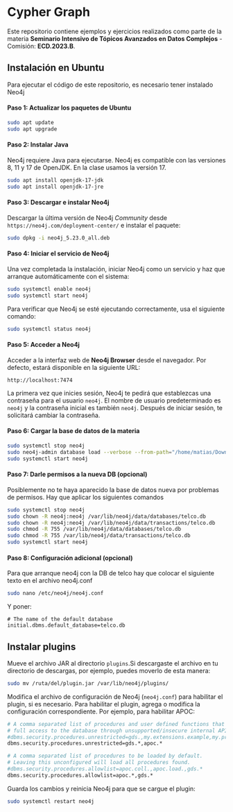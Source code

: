 # Cypher Graph

Este repositorio contiene ejemplos y ejercicios realizados como parte de la materia **Seminario Intensivo de Tópicos Avanzados en Datos Complejos** - Comisión: **ECD.2023.B**. 

## Instalación en Ubuntu

Para ejecutar el código de este repositorio, es necesario tener instalado Neo4j

#### Paso 1: Actualizar los paquetes de Ubuntu

```bash
sudo apt update 
sudo apt upgrade
```

#### Paso 2: Instalar Java

Neo4j requiere Java para ejecutarse. Neo4j es compatible con las versiones 8, 11 y 17 de OpenJDK. En la clase usamos la versión 17.

```bash
sudo apt install openjdk-17-jdk
sudo apt install openjdk-17-jre
```

#### Paso 3: Descargar e instalar Neo4j

Descargar la última versión de Neo4j *Community* desde `https://neo4j.com/deployment-center/` e instalar el paquete:

```bash
sudo dpkg -i neo4j_5.23.0_all.deb
```

#### Paso 4: Iniciar el servicio de Neo4j

Una vez completada la instalación, iniciar Neo4j como un servicio y haz que arranque automáticamente con el sistema:

```bash
sudo systemctl enable neo4j
sudo systemctl start neo4j
```

Para verificar que Neo4j se esté ejecutando correctamente, usa el siguiente comando:

```bash
sudo systemctl status neo4j
```

#### Paso 5: Acceder a Neo4j

Acceder a la interfaz web de **Neo4j Browser** desde el navegador. Por defecto, estará disponible en la siguiente URL:

```
http://localhost:7474
```

La primera vez que inicies sesión, Neo4j te pedirá que establezcas una contraseña para el usuario `neo4j`. El nombre de usuario predeterminado es `neo4j` y la contraseña inicial es también `neo4j`. Después de iniciar sesión, te solicitará cambiar la contraseña.

#### Paso 6: Cargar la base de datos de la materia

```bash
sudo systemctl stop neo4j
sudo neo4j-admin database load --verbose --from-path="/home/matias/Downloads/" telco.db
sudo systemctl start neo4j
```

#### Paso 7: Darle permisos a la nueva DB (opcional)

Posiblemente no te haya aparecido la base de datos nueva por problemas de permisos. Hay que aplicar los siguientes comandos

```bash
sudo systemctl stop neo4j
sudo chown -R neo4j:neo4j /var/lib/neo4j/data/databases/telco.db
sudo chown -R neo4j:neo4j /var/lib/neo4j/data/transactions/telco.db
sudo chmod -R 755 /var/lib/neo4j/data/databases/telco.db
sudo chmod -R 755 /var/lib/neo4j/data/transactions/telco.db
sudo systemctl start neo4j
```

#### Paso 8: Configuración adicional (opcional)

Para que arranque neo4j con la DB de telco hay que colocar el siguiente texto en el archivo neo4j.conf

```bash
sudo nano /etc/neo4j/neo4j.conf
```

Y poner:

```
# The name of the default database
initial.dbms.default_database=telco.db
```

## Instalar plugins

Mueve el archivo JAR al directorio `plugins`.Si descargaste el archivo en tu directorio de descargas, por ejemplo, puedes moverlo de esta manera:

```bash
sudo mv /ruta/del/plugin.jar /var/lib/neo4j/plugins/
```

Modifica el archivo de configuración de Neo4j (`neo4j.conf`) para habilitar el plugin, si es necesario. Para habilitar el plugin, agrega o modifica la configuración correspondiente. Por ejemplo, para habilitar APOC:

```bash
# A comma separated list of procedures and user defined functions that are allowed
# full access to the database through unsupported/insecure internal APIs.
#dbms.security.procedures.unrestricted=gds.,my.extensions.example,my.procedures.
dbms.security.procedures.unrestricted=gds.*,apoc.*

# A comma separated list of procedures to be loaded by default.
# Leaving this unconfigured will load all procedures found.
#dbms.security.procedures.allowlist=apoc.coll.,apoc.load.,gds.*
dbms.security.procedures.allowlist=apoc.*,gds.*
```

Guarda los cambios y reinicia Neo4j para que se cargue el plugin:

```bash
sudo systemctl restart neo4j
```
